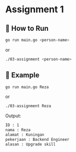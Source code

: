 # Assignment 1

## 🚀 How to Run

```sh
go run main.go <person-name>
```

or

```sh
./03-assignment <person-name>
```

## 📝 Example

```sh
go run main.go Reza
```

or

```sh
./03-assignment Reza
```

Output:

```sh
ID : 1
nama : Reza
alamat : Kuningan
pekerjaan : Backend Engineer
alasan : Upgrade skill
```

